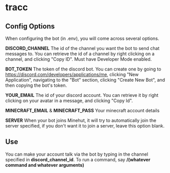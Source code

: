 # tracc

## Config Options

When configuring the bot (in .env), you will come across several options.

**DISCORD_CHANNEL** The id of the channel you want the bot to send chat messages to. You can retrieve the id of a channel by right clicking on a channel, and clicking "Copy ID". Must have Developer Mode enabled.

**BOT_TOKEN** The token of the discord bot. You can create one by going to https://discord.com/developers/applications/me, clicking "New Application", navigating to the "Bot" section, clicking "Create New Bot", and then copying the bot's token.

**YOUR_EMAIL** The id of your discord account. You can retrieve it by right clicking on your avatar in a message, and clicking "Copy Id".

**MINECRAFT_EMAIL** & **MINECRAFT_PASS** Your minecraft account details

**SERVER** When your bot joins Minehut, it will try to automatically join the server specified, if you don't want it to join a server, leave this option blank.

## Use

You can make your account talk via the bot by typing in the channel specified in **discord_channel_id**. To run a command, say **/(whatever command and whatever arguments)**
